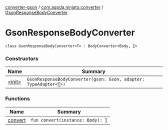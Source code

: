 [converter-gson](../../index.md) / [com.agoda.ninjato.converter](../index.md) / [GsonResponseBodyConverter](./index.md)

# GsonResponseBodyConverter

`class GsonResponseBodyConverter<T> : BodyConverter<Body, `[`T`](index.md#T)`>`

### Constructors

| Name | Summary |
|---|---|
| [&lt;init&gt;](-init-.md) | `GsonResponseBodyConverter(gson: Gson, adapter: TypeAdapter<`[`T`](index.md#T)`>)` |

### Functions

| Name | Summary |
|---|---|
| [convert](convert.md) | `fun convert(instance: Body): `[`T`](index.md#T) |
